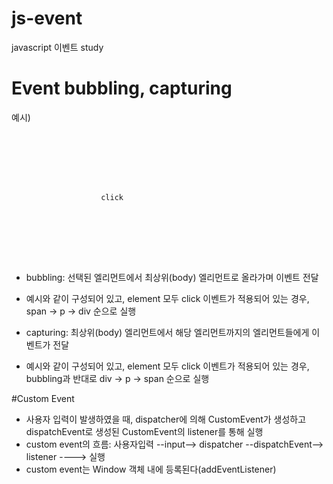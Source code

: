 # js-event
javascript 이벤트 study

# Event bubbling, capturing
예시)
<pre>
    <code>
        <div>
            <p>
                <span>
                    click
                </span>
            </p>
        </div>
    </code>
</pre>

 - bubbling: 선택된 엘리먼트에서 최상위(body) 엘리먼트로 올라가며 이벤트 전달
 - 예시와 같이 구성되어 있고, element 모두 click 이벤트가 적용되어 있는 경우, span -> p -> div 순으로 실행

 - capturing: 최상위(body) 엘리먼트에서 해당 엘리먼트까지의 엘리먼트들에게 이벤트가 전달
 - 예시와 같이 구성되어 있고, element 모두 click 이벤트가 적용되어 있는 경우, bubbling과 반대로 div -> p -> span 순으로 실행

#Custom Event
 - 사용자 입력이 발생하였을 때, dispatcher에 의해 CustomEvent가 생성하고 dispatchEvent로 생성된 CustomEvent의 listener를 통해 실행
 - custom event의 흐름: 사용자입력 --input--> dispatcher --dispatchEvent--> listener ----> 실행
 - custom event는 Window 객체 내에 등록된다(addEventListener)